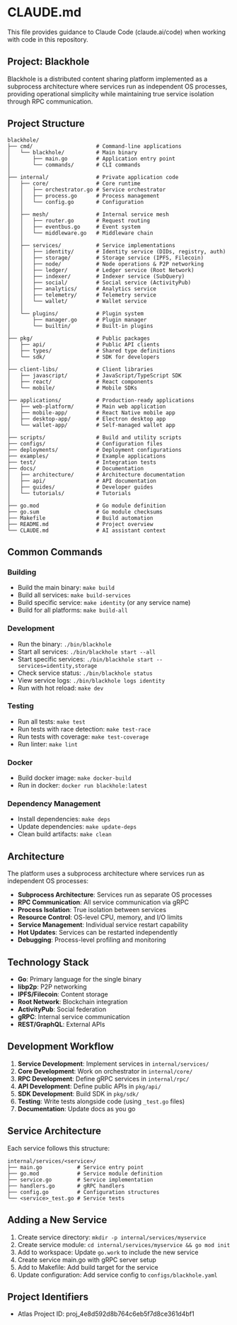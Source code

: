 # CLAUDE.md

This file provides guidance to Claude Code (claude.ai/code) when working with code in this repository.

## Project: Blackhole

Blackhole is a distributed content sharing platform implemented as a subprocess architecture where services run as independent OS processes, providing operational simplicity while maintaining true service isolation through RPC communication.

## Project Structure

```
blackhole/
├── cmd/                    # Command-line applications
│   └── blackhole/          # Main binary
│       ├── main.go         # Application entry point
│       └── commands/       # CLI commands
│
├── internal/               # Private application code
│   ├── core/               # Core runtime
│   │   ├── orchestrator.go # Service orchestrator
│   │   ├── process.go      # Process management
│   │   └── config.go       # Configuration
│   │
│   ├── mesh/               # Internal service mesh
│   │   ├── router.go       # Request routing
│   │   ├── eventbus.go     # Event system
│   │   └── middleware.go   # Middleware chain
│   │
│   ├── services/           # Service implementations
│   │   ├── identity/       # Identity service (DIDs, registry, auth)
│   │   ├── storage/        # Storage service (IPFS, Filecoin)
│   │   ├── node/           # Node operations & P2P networking
│   │   ├── ledger/         # Ledger service (Root Network)
│   │   ├── indexer/        # Indexer service (SubQuery)
│   │   ├── social/         # Social service (ActivityPub)
│   │   ├── analytics/      # Analytics service
│   │   ├── telemetry/      # Telemetry service
│   │   └── wallet/         # Wallet service
│   │
│   └── plugins/            # Plugin system
│       ├── manager.go      # Plugin manager
│       └── builtin/        # Built-in plugins
│
├── pkg/                    # Public packages
│   ├── api/                # Public API clients
│   ├── types/              # Shared type definitions
│   └── sdk/                # SDK for developers
│
├── client-libs/            # Client libraries
│   ├── javascript/         # JavaScript/TypeScript SDK
│   ├── react/              # React components
│   └── mobile/             # Mobile SDKs
│
├── applications/           # Production-ready applications
│   ├── web-platform/       # Main web application
│   ├── mobile-app/         # React Native mobile app
│   ├── desktop-app/        # Electron desktop app
│   └── wallet-app/         # Self-managed wallet app
│
├── scripts/                # Build and utility scripts
├── configs/                # Configuration files
├── deployments/            # Deployment configurations
├── examples/               # Example applications
├── test/                   # Integration tests
├── docs/                   # Documentation
│   ├── architecture/       # Architecture documentation
│   ├── api/                # API documentation
│   ├── guides/             # Developer guides
│   └── tutorials/          # Tutorials
│
├── go.mod                  # Go module definition
├── go.sum                  # Go module checksums
├── Makefile                # Build automation
├── README.md               # Project overview
└── CLAUDE.md               # AI assistant context
```

## Common Commands

### Building

- Build the main binary: `make build`
- Build all services: `make build-services`
- Build specific service: `make identity` (or any service name)
- Build for all platforms: `make build-all`

### Development

- Run the binary: `./bin/blackhole`
- Start all services: `./bin/blackhole start --all`
- Start specific services: `./bin/blackhole start --services=identity,storage`
- Check service status: `./bin/blackhole status`
- View service logs: `./bin/blackhole logs identity`
- Run with hot reload: `make dev`

### Testing

- Run all tests: `make test`
- Run tests with race detection: `make test-race`
- Run tests with coverage: `make test-coverage`
- Run linter: `make lint`

### Docker

- Build docker image: `make docker-build`
- Run in docker: `docker run blackhole:latest`

### Dependency Management

- Install dependencies: `make deps`
- Update dependencies: `make update-deps`
- Clean build artifacts: `make clean`

## Architecture

The platform uses a subprocess architecture where services run as independent OS processes:

- **Subprocess Architecture**: Services run as separate OS processes
- **RPC Communication**: All service communication via gRPC
- **Process Isolation**: True isolation between services
- **Resource Control**: OS-level CPU, memory, and I/O limits
- **Service Management**: Individual service restart capability
- **Hot Updates**: Services can be restarted independently
- **Debugging**: Process-level profiling and monitoring

## Technology Stack

- **Go**: Primary language for the single binary
- **libp2p**: P2P networking
- **IPFS/Filecoin**: Content storage
- **Root Network**: Blockchain integration
- **ActivityPub**: Social federation
- **gRPC**: Internal service communication
- **REST/GraphQL**: External APIs

## Development Workflow

1. **Service Development**: Implement services in `internal/services/`
2. **Core Development**: Work on orchestrator in `internal/core/`
3. **RPC Development**: Define gRPC services in `internal/rpc/`
4. **API Development**: Define public APIs in `pkg/api/`
5. **SDK Development**: Build SDK in `pkg/sdk/`
6. **Testing**: Write tests alongside code (using `_test.go` files)
7. **Documentation**: Update docs as you go

## Service Architecture

Each service follows this structure:
```
internal/services/<service>/
├── main.go           # Service entry point
├── go.mod            # Service module definition
├── service.go        # Service implementation
├── handlers.go       # gRPC handlers
├── config.go         # Configuration structures
└── <service>_test.go # Service tests
```

## Adding a New Service

1. Create service directory: `mkdir -p internal/services/myservice`
2. Create service module: `cd internal/services/myservice && go mod init`
3. Add to workspace: Update `go.work` to include the new service
4. Create service main.go with gRPC server setup
5. Add to Makefile: Add build target for the service
6. Update configuration: Add service config to `configs/blackhole.yaml`

## Project Identifiers

- Atlas Project ID: proj_4e8d592d8b764c6eb5f7d8ce361d4bf1